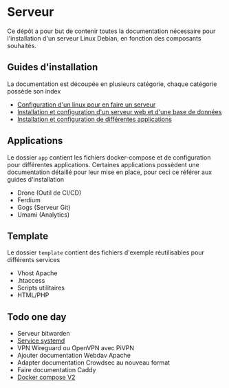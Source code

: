 # Serveur

Ce dépôt a pour but de contenir toutes la documentation nécessaire pour l'installation d'un serveur Linux Debian, en fonction des composants souhaités.

## Guides d'installation

La documentation est découpée en plusieurs catégorie, chaque catégorie possède son index

- [Configuration d'un linux pour en faire un serveur](./doc/initialisation)
- [Installation et configuration d'un serveur web et d'une base de données](./doc/serveur)
- [Installation et configuration de différentes applications](./doc/application)

## Applications

Le dossier `app` contient les fichiers docker-compose et de configuration pour différentes applications. Certaines applications possèdent une documentation détaillé pour leur mise en place, pour ceci ce référer aux guides d'installation

- Drone (Outil de CI/CD)
- Ferdium
- Gogs (Serveur Git)
- Umami (Analytics)

## Template

Le dossier `template` contient des fichiers d'exemple réutilisables pour différents services

- Vhost Apache
- .htaccess
- Scripts utilitaires
- HTML/PHP

## Todo one day

- Serveur bitwarden
- [Service systemd](https://abhinand05.medium.com/run-any-executable-as-systemd-service-in-linux-21298674f66f)
- VPN Wireguard ou OpenVPN avec PiVPN
- Ajouter documentation Webdav Apache
- Adapter documentation Crowdsec au nouveau format
- Faire documentation Caddy
- [Docker compose V2](https://docs.docker.com/compose/releases/migrate/#how-do-i-switch-to-compose-v2)
